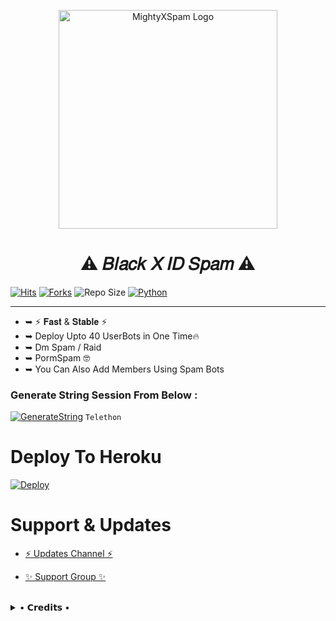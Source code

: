 <p align="center">
  <img src="https://telegra.ph/file/95e5058bdc80e0fea8626.jpg"width="350"" alt="MightyXSpam Logo">
</p>
<h1 align="center">
  <b>⚠️ 𝐵𝑙𝑎𝑐𝑘 𝑋 𝐼𝐷 𝑆𝑝𝑎𝑚 ⚠️</b>
</h1>

[![Hits](https://hits.seeyoufarm.com/api/count/incr/badge.svg?url=https%3A%2F%2Fgithub.com%2FSUKHPAL443%2FBlackXIDSpam&count_bg=%2379C83D&title_bg=%23555555&icon=&icon_color=%23E7E7E7&title=Hits&edge_flat=true)](https://github.com/SUKHPAL443/BlackXIDSpam)
[![Forks](https://img.shields.io/github/forks/SUKHPAL443/BlackXIDSpam?style=flat-square&color=blue)](https://github.com/SUKHPAL443/BlackXIDSpam/fork)
![Repo Size](https://img.shields.io/github/repo-size/SUKHPAL443/BlackXIDSpam?&color=limegreen&style=flat-square&logo=github)
[![Python](https://img.shields.io/badge/Python-v3.9.7-blue?style=flat-square)](https://www.python.org/)

----
 
- ➥ ⚡ 𝐅𝐚𝐬𝐭 & 𝐒𝐭𝐚𝐛𝐥𝐞 ⚡
- ➥ Deploy Upto 40 UserBots in One Time🔥
- ➥ Dm Spam / Raid
- ➥ PormSpam 🤓
- ➥ You Can Also Add Members Using Spam Bots


### Generate String Session From Below :

[![GenerateString](https://img.shields.io/badge/BlackXIDSpam-String-limegreen)](https://replit.com/@SUKHPAL443/BlackXIDSpam#main.py)  ``Telethon``

# Deploy To Heroku

[![Deploy](https://www.herokucdn.com/deploy/button.svg)](https://heroku.com/deploy?template=https://github.com/SUKHPAL443/BlackXidSpam-deploy)

# Support & Updates
* [⚡ Updates Channel ⚡](https://t.me/MAMBA_NETWORK)

* [✨ Support Group ✨](https://t.me/MAMBA_X_SUPPORT)
<br>

<details>
 
  <summary> • 𝗖𝗿𝗲𝗱𝗶𝘁𝘀 • </summary>
  
* [SUKHI DEVELOPER](https://github.com/SUKHPAL443) .
* []()

</details>

